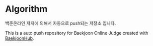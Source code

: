 # Algorithm
백준온라인 저지에 의해서 자동으로 push되는 저장소 입니다.

This is a auto push repository for Baekjoon Online Judge created with [BaekjoonHub](https://github.com/BaekjoonHub/BaekjoonHub).
